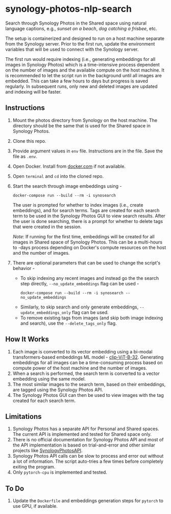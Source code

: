 synology-photos-nlp-search
======
Search through Synology Photos in the Shared space using natural language captions, e.g., _sunset on a beach_, _dog catching a frisbee_, etc. 

The setup is containerized and designed to run on a host machine separate from the Synology server. Prior to the first run, update the environment variables that will be used to connect with the Synology server. 

The first run would require indexing (i.e., generating embeddings for all images in Synology Photos) which is a time-intensive process dependent on the number of images and the available compute on the host machine. It is recommended to let the script run in the background until all images are embedded. This can take a few hours to days but progress is saved regularly. In subsequent runs, only new and deleted images are updated and indexing will be faster.

## Instructions
1. Mount the photos directory from Synology on the host machine. The directory should be the same that is used for the Shared space in Synology Photos.
1. Clone this repo.
1. Provide argument values in `env` file. Instructions are in the file. Save the file as `.env`.
1. Open Docker. Install from [docker.com](https://www.docker.com/products/docker-desktop/) if not available.
1. Open `terminal` and `cd` into the cloned repo.
1. Start the search through image embeddings using - 
    ```
    docker-compose run --build --rm -i synosearch
    ```
    The user is prompted for whether to index images (i.e., create embeddings), and for search terms. Tags are created for each search term to be used in the Synology Photos GUI to view search results. After the user is done searching, there is a prompt for whether to delete tags that were created in the session.
    
    *Note*: If running for the first time, embeddings will be created for all images in Shared space of Synology Photos. This can be a multi-hours to -days process depending on Docker's compute resources on the host and the number of images.
1. There are optional parameters that can be used to change the script's behavior - 
    - To skip indexing any recent images and instead go the the search step directly, `--no_update_embeddings` flag can be used - 
        ```
        docker-compose run --build --rm -i synosearch --no_update_embeddings
        ```
    - Similarly, to skip search and only generate embeddings, `--update_embeddings_only` flag can be used.
    - To remove existing tags from images (and skip both image indexing and search), use the `--delete_tags_only` flag.

## How It Works
1. Each image is converted to its vector embedding using a bi-modal transformers-based embeddings ML model - [clip-ViT-B-32](https://huggingface.co/sentence-transformers/clip-ViT-B-32). Generating embeddings for all images can be a time-consuming process based on compute power of the host machine and the number of images. 
1. When a search is performed, the search term is converted to a vector embedding using the same model. 
1. The most similar images to the search term, based on their embeddings, are tagged using the Synology Photos API.
1. The Synology Photos GUI can then be used to view images with the tag created for each search term.

## Limitations
1. Synology Photos has a separate API for Personal and Shared spaces. The current API is implemented and tested for Shared space only.
1. There is no official documentation for Synology Photos API and most of the API implementation is based on trial-and-error and other similar projects like [SynologyPhotosAPI](https://github.com/zeichensatz/SynologyPhotosAPI).
1. Synology Photos API calls can be slow to process and error out without a lot of information. The script auto-tries a few times before completely exiting the program.
1. Only `pytorch-cpu` is implemented and tested.

## To Do
1. Update the `Dockerfile` and embeddings generation steps for `pytorch` to use GPU, if available.